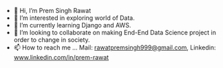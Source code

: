 - 👋 Hi, I’m Prem Singh Rawat
- 👀 I’m interested in exploring world of Data.
- 🌱 I’m currently learning Django and AWS.
- 💞️ I’m looking to collaborate on making End-End Data Science project in order to change in society.
- 📫 How to reach me ... Mail: rawatpremsingh999@gmail.com, Linkedin: www.linkedin.com/in/prem-rawat

<!---
rawat999/rawat999 is a ✨ special ✨ repository because its `README.md` (this file) appears on your GitHub profile.
You can click the Preview link to take a look at your changes.
--->
